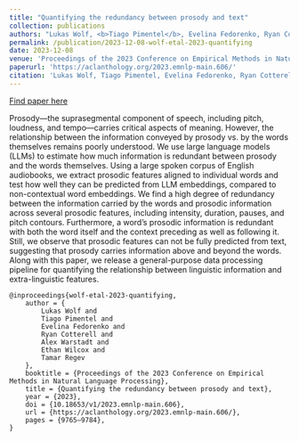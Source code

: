 ```yaml
---
title: "Quantifying the redundancy between prosody and text"
collection: publications
authors: "Lukas Wolf, <b>Tiago Pimentel</b>, Evelina Fedorenko, Ryan Cotterell, Alex Warstadt, Ethan Wilcox, Tamar Regev"
permalink: /publication/2023-12-08-wolf-etal-2023-quantifying
date: 2023-12-08
venue: 'Proceedings of the 2023 Conference on Empirical Methods in Natural Language Processing'
paperurl: 'https://aclanthology.org/2023.emnlp-main.606/'
citation: 'Lukas Wolf, Tiago Pimentel, Evelina Fedorenko, Ryan Cotterell, Alex Warstadt, Ethan Wilcox, and Tamar Regev. 2023. Quantifying the redundancy between prosody and text. In Proceedings of the 2023 Conference on Empirical Methods in Natural Language Processing, pages 9765–9784, Singapore. Association for Computational Linguistics.'
---
```


<a href='https://aclanthology.org/2023.emnlp-main.606/'>Find paper here</a>

Prosody—the suprasegmental component of speech, including pitch, loudness, and tempo—carries critical aspects of meaning. However, the relationship between the information conveyed by prosody vs. by the words themselves remains poorly understood. We use large language models (LLMs) to estimate how much information is redundant between prosody and the words themselves. Using a large spoken corpus of English audiobooks, we extract prosodic features aligned to individual words and test how well they can be predicted from LLM embeddings, compared to non-contextual word embeddings. We find a high degree of redundancy between the information carried by the words and prosodic information across several prosodic features, including intensity, duration, pauses, and pitch contours. Furthermore, a word’s prosodic information is redundant with both the word itself and the context preceding as well as following it. Still, we observe that prosodic features can not be fully predicted from text, suggesting that prosody carries information above and beyond the words. Along with this paper, we release a general-purpose data processing pipeline for quantifying the relationship between linguistic information and extra-linguistic features. 

```
@inproceedings{wolf-etal-2023-quantifying,
    author = {
        Lukas Wolf and
        Tiago Pimentel and
        Evelina Fedorenko and
        Ryan Cotterell and
        Alex Warstadt and
        Ethan Wilcox and
        Tamar Regev
    },
    booktitle = {Proceedings of the 2023 Conference on Empirical Methods in Natural Language Processing},
    title = {Quantifying the redundancy between prosody and text},
    year = {2023},
    doi = {10.18653/v1/2023.emnlp-main.606},
    url = {https://aclanthology.org/2023.emnlp-main.606/},
    pages = {9765–9784},
}
```